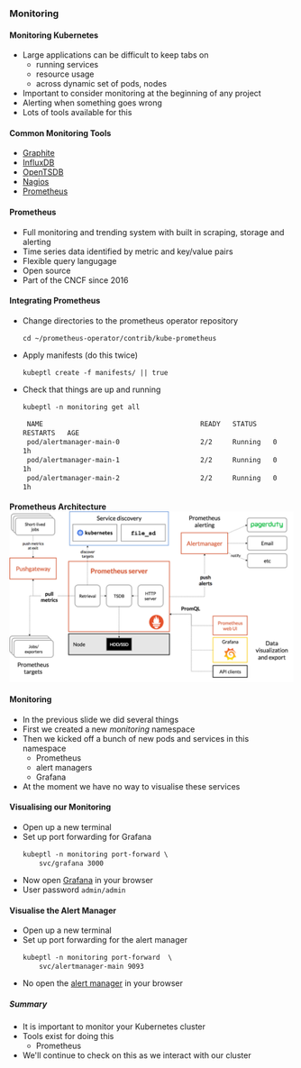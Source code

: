### Monitoring


#### Monitoring Kubernetes
* Large applications can be difficult to keep tabs on
   - running services
   - resource usage
   - across dynamic set of pods, nodes
* Important to consider monitoring at the beginning of any project
* Alerting when something goes wrong
* Lots of tools available for this


#### Common Monitoring Tools
* [Graphite](https://graphite.readthedocs.org/en/latest)
* [InfluxDB](https://influxdata.com)
* [OpenTSDB](https://opentsdb.net)
* [Nagios](https://www.nagios.org)
* [Prometheus](https://prometheus.io)


#### Prometheus
* Full monitoring and trending system with built in scraping, storage and
  alerting
* Time series data identified by metric and key/value pairs
* Flexible query langugage
* Open source 
* Part of the CNCF since 2016 



#### Integrating Prometheus

* Change directories to the prometheus operator repository <!-- .element: class="fragment" data-fragment-index="0" -->
   ```
   cd ~/prometheus-operator/contrib/kube-prometheus
   ```
* Apply manifests (do this twice) <!-- .element: class="fragment" data-fragment-index="1" -->
   ```
   kubeptl create -f manifests/ || true
   ```
* Check that things are up and running <!-- .element: class="fragment" data-fragment-index="2" -->
   ```
   kubeptl -n monitoring get all
   ```
   ```
    NAME                                       READY   STATUS    RESTARTS   AGE
    pod/alertmanager-main-0                    2/2     Running   0          1h
    pod/alertmanager-main-1                    2/2     Running   0          1h
    pod/alertmanager-main-2                    2/2     Running   0          1h
   ```
   <!-- .element: class="fragment" data-fragment-index="0" -->


#### Prometheus Architecture ![Prometheus architecture](img/prometheus-architecture.png "Prometheus Architecture") <!-- .slide: class="image-slide" -->


#### Monitoring
* In the previous slide we did several things 
* First we created a new _monitoring_ namespace
* Then we kicked off a bunch of new pods and services in this namespace
   * Prometheus
   * alert managers
   * Grafana
* At the moment we have no way to visualise these services


#### Visualising our Monitoring
* Open up a new terminal
* Set up port forwarding for Grafana
   ```
   kubeptl -n monitoring port-forward \
       svc/grafana 3000
   ```
* Now open [Grafana](http://127.0.0.1:3000) in your browser
* User password `admin/admin` 


#### Visualise the Alert Manager
* Open up a new terminal
* Set up port forwarding for the alert manager
   ```
   kubeptl -n monitoring port-forward  \
       svc/alertmanager-main 9093
   ```
* No open the [alert manager](http://127.0.0.1:9093) in your browser


##### Summary
* It is important to monitor your Kubernetes cluster
* Tools exist for doing this
   * Prometheus
* We'll continue to check on this as we interact with our cluster
